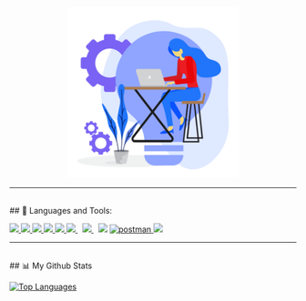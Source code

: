 <p align="center"><img src="image.gif" alt="coding" style="width:300px;"/></p>
<hr>
<br>
## 🚀 Languages and Tools:
<p align="left"> 
    <a href="https://vuejs.org/" target="_blank"> <img src="https://img.icons8.com/color/48/000000/vue-js.png"/>
</a>
    <a href="https://developer.mozilla.org/en-US/docs/Web/JavaScript" target="_blank"> <img src="https://img.icons8.com/color/48/000000/javascript.png"/> </a> 
    <a href="https://www.w3.org/html/" target="_blank"> <img src="https://img.icons8.com/color/48/000000/html-5.png"/> </a> 
    <a href="https://www.w3schools.com/css/" target="_blank"> <img src="https://img.icons8.com/color/48/000000/css3.png"/> </a> 
    <a href="https://getbootstrap.com" target="_blank"> <img src="https://img.icons8.com/color/48/000000/bootstrap.png"/> </a> 
    <a style="padding-right:8px;" href="https://nodejs.org" target="_blank"> <img src="https://img.icons8.com/color/48/000000/nodejs.png"/> </a> 
    <a style="padding-right:8px;" href="https://www.mysql.com/" target="_blank"> <img src="https://img.icons8.com/fluent/50/000000/mysql-logo.png"/> </a>
    <a href="https://wordpress.org" target="_blank"> <img src="https://img.icons8.com/color/48/000000/wordpress.png"/></a> 
    <a href="https://postman.com" target="_blank"> <img src="https://www.vectorlogo.zone/logos/getpostman/getpostman-icon.svg" alt="postman" width="45" height="45"/> </a>   
    <a href="https://laravel.com" target="_blank"> <img src="https://img.icons8.com/fluency/48/000000/laravel.png"/> </a>
</p>
<hr>

<br>
## 📊 My Github Stats

  <br/>
  <p align="left">
  <a href="https://github.com/MLTTH/github-readme-stats"><img alt="Top Languages" src="https://github-readme-stats.vercel.app/api/top-langs/?username=MLTTH&langs_count=8&count_private=true&layout=compact&theme=react&hide_border=true&bg_color=0D1117" /></a>
  <br/>
  </p>
